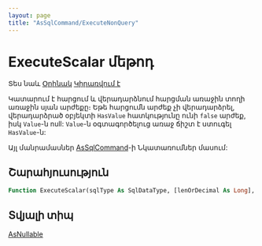 ```yaml
---
layout: page
title: "AsSqlCommand/ExecuteNonQuery"
---
```



# ExecuteScalar մեթոդ 

Տես նաև [Օրինակ](../../Examples/AsSqlCommand.md) [Կիրառվում է](../AsSqlCommand.md)

Կատարում է հարցում և վերադարձնում հարցման առաջին տողի առաջին սյան արժեքը։
Եթե հարցումն արժեք չի վերադարձրել, վերադարձրած օբյեկտի `HasValue` հատկությունը ունի `false` արժեք, իսկ `Value`-ն null:
`Value`-ն օգտագործելուց առաջ ճիշտ է ստուգել `HasValue`-ն:

Այլ մանրամասներ [AsSqlCommand](../AsSqlCommand.md)-ի Նկատառումներ մասում:

## Շարահյուսություն

``` vb
Function ExecuteScalar(sqlType As SqlDataType, [lenOrDecimal As Long], [precision As Long]) As AsNullable
```

## Տվյալի տիպ

[AsNullable](../AsNullable.md)
